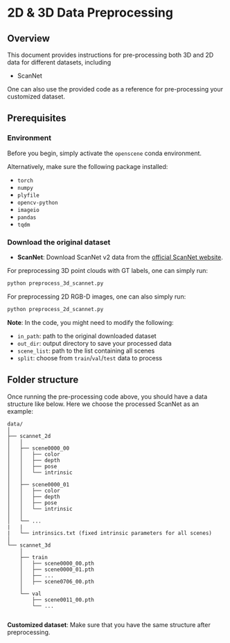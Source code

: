 # 2D & 3D Data Preprocessing

## Overview

This document provides instructions for pre-processing both 3D and 2D data for different datasets, including 
- ScanNet


One can also use the provided code as a reference for pre-processing your customized dataset.

## Prerequisites

### Environment
Before you begin, simply activate the `openscene` conda environment.

Alternatively, make sure the following package installed:
- `torch`
- `numpy`
- `plyfile`
- `opencv-python`
- `imageio`
- `pandas`
- `tqdm`

### Download the original dataset
- **ScanNet**: Download ScanNet v2 data from the [official ScanNet website](https://github.com/ScanNet/ScanNet).


For preprocessing 3D point clouds with GT labels, one can simply run:
```bash
python preprocess_3d_scannet.py
```

For preprocessing 2D RGB-D images, one can also simply run:
```bash
python preprocess_2d_scannet.py
```

**Note**: In the code, you might need to modify the following:
- `in_path`: path to the original downloaded dataset
- `out_dir`: output directory to save your processed data
- `scene_list`: path to the list containing all scenes
- `split`: choose from `train`/`val`/`test` data to process



## Folder structure
Once running the pre-processing code above, you should have a data structure like below. Here we choose the processed ScanNet as an example:

```
data/
│
├── scannet_2d
│   │
│   ├── scene0000_00
│   │   ├── color
│   │   ├── depth
│   │   ├── pose
│   │   └── intrinsic 
│   │
│   ├── scene0000_01
│   │   ├── color
│   │   ├── depth
│   │   ├── pose
│   │   └── intrinsic
│   │
│   └── ...
|   |
|   └── intrinsics.txt (fixed intrinsic parameters for all scenes)
│
└── scannet_3d
    │
    ├── train
    │   ├── scene0000_00.pth
    │   ├── scene0000_01.pth
    │   ├── ...
    │   ├── scene0706_00.pth
    │
    └── val
        ├── scene0011_00.pth
        └── ...
    
```

**Customized dataset**: Make sure that you have the same structure after preprocessing.
